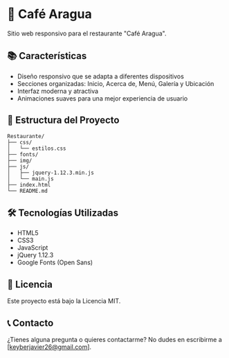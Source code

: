 # 🍳 Café Aragua

Sitio web responsivo para el restaurante "Café Aragua".

## 📚 Características

- Diseño responsivo que se adapta a diferentes dispositivos
- Secciones organizadas: Inicio, Acerca de, Menú, Galería y Ubicación
- Interfaz moderna y atractiva
- Animaciones suaves para una mejor experiencia de usuario

## 📁 Estructura del Proyecto

```
Restaurante/
├── css/
│   └── estilos.css
├── fonts/
├── img/
├── js/
│   ├── jquery-1.12.3.min.js
│   └── main.js
├── index.html
└── README.md
```

## 🛠️ Tecnologías Utilizadas

- HTML5
- CSS3
- JavaScript
- jQuery 1.12.3
- Google Fonts (Open Sans)



## 📄 Licencia

Este proyecto está bajo la Licencia MIT. 

## 📞 Contacto

¿Tienes alguna pregunta o quieres contactarme? No dudes en escribirme a [keyberjavier26@gmail.com].
